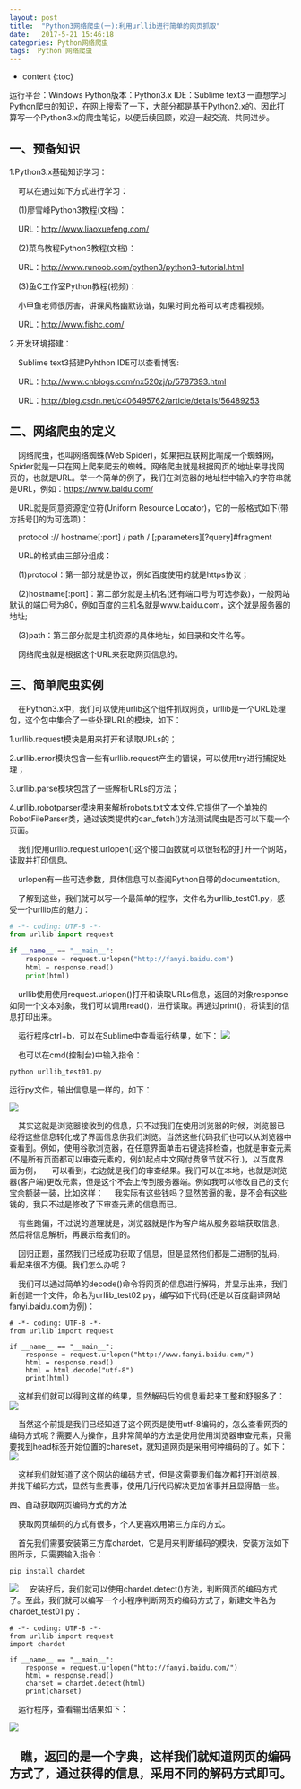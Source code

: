 ```yaml
---
layout: post
title:  "Python3网络爬虫(一):利用urllib进行简单的网页抓取"
date:   2017-5-21 15:46:18
categories: Python网络爬虫
tags:  Python 网络爬虫
---
```


* content
{:toc}

运行平台：Windows 
Python版本：Python3.x 
IDE：Sublime text3
    一直想学习Python爬虫的知识，在网上搜索了一下，大部分都是基于Python2.x的。因此打算写一个Python3.x的爬虫笔记，以便后续回顾，欢迎一起交流、共同进步。
## 一、预备知识

1.Python3.x基础知识学习：

    可以在通过如下方式进行学习：

    (1)廖雪峰Python3教程(文档)：

    URL：http://www.liaoxuefeng.com/

    (2)菜鸟教程Python3教程(文档)：

    URL：http://www.runoob.com/python3/python3-tutorial.html

    (3)鱼C工作室Python教程(视频)：

    小甲鱼老师很厉害，讲课风格幽默诙谐，如果时间充裕可以考虑看视频。

    URL：http://www.fishc.com/

2.开发环境搭建：

    Sublime text3搭建Pyhthon IDE可以查看博客:

    URL：http://www.cnblogs.com/nx520zj/p/5787393.html

    URL：http://blog.csdn.net/c406495762/article/details/56489253

## 二、网络爬虫的定义

    网络爬虫，也叫网络蜘蛛(Web Spider)，如果把互联网比喻成一个蜘蛛网，Spider就是一只在网上爬来爬去的蜘蛛。网络爬虫就是根据网页的地址来寻找网页的，也就是URL。举一个简单的例子，我们在浏览器的地址栏中输入的字符串就是URL，例如：https://www.baidu.com/

    URL就是同意资源定位符(Uniform Resource Locator)，它的一般格式如下(带方括号[]的为可选项)：

    protocol :// hostname[:port] / path / [;parameters][?query]#fragment

    URL的格式由三部分组成：

    (1)protocol：第一部分就是协议，例如百度使用的就是https协议；

    (2)hostname[:port]：第二部分就是主机名(还有端口号为可选参数)，一般网站默认的端口号为80，例如百度的主机名就是www.baidu.com，这个就是服务器的地址;

    (3)path：第三部分就是主机资源的具体地址，如目录和文件名等。

    网络爬虫就是根据这个URL来获取网页信息的。

## 三、简单爬虫实例

    在Python3.x中，我们可以使用urlib这个组件抓取网页，urllib是一个URL处理包，这个包中集合了一些处理URL的模块，如下：

 

1.urllib.request模块是用来打开和读取URLs的；

2.urllib.error模块包含一些有urllib.request产生的错误，可以使用try进行捕捉处理；

3.urllib.parse模块包含了一些解析URLs的方法；

4.urllib.robotparser模块用来解析robots.txt文本文件.它提供了一个单独的RobotFileParser类，通过该类提供的can_fetch()方法测试爬虫是否可以下载一个页面。

    我们使用urllib.request.urlopen()这个接口函数就可以很轻松的打开一个网站，读取并打印信息。

 

    urlopen有一些可选参数，具体信息可以查阅Python自带的documentation。

    了解到这些，我们就可以写一个最简单的程序，文件名为urllib_test01.py，感受一个urllib库的魅力：
```python
# -*- coding: UTF-8 -*-
from urllib import request

if __name__ == "__main__":
    response = request.urlopen("http://fanyi.baidu.com")
    html = response.read()
    print(html)
```
    urllib使用使用request.urlopen()打开和读取URLs信息，返回的对象response如同一个文本对象，我们可以调用read()，进行读取。再通过print()，将读到的信息打印出来。

    运行程序ctrl+b，可以在Sublime中查看运行结果，如下：
![](https://img-blog.csdn.net/20170228211015577?watermark/2/text/aHR0cDovL2Jsb2cuY3Nkbi5uZXQvYzQwNjQ5NTc2Mg==/font/5a6L5L2T/fontsize/400/fill/I0JBQkFCMA==/dissolve/70/gravity/SouthEast)

    也可以在cmd(控制台)中输入指令：
```
python urllib_test01.py
```
运行py文件，输出信息是一样的，如下：

 ![](https://img-blog.csdn.net/20170228211116438?watermark/2/text/aHR0cDovL2Jsb2cuY3Nkbi5uZXQvYzQwNjQ5NTc2Mg==/font/5a6L5L2T/fontsize/400/fill/I0JBQkFCMA==/dissolve/70/gravity/SouthEast)

    其实这就是浏览器接收到的信息，只不过我们在使用浏览器的时候，浏览器已经将这些信息转化成了界面信息供我们浏览。当然这些代码我们也可以从浏览器中查看到。例如，使用谷歌浏览器，在任意界面单击右键选择检查，也就是审查元素(不是所有页面都可以审查元素的，例如起点中文网付费章节就不行.)，以百度界面为例，
    可以看到，右边就是我们的审查结果。我们可以在本地，也就是浏览器(客户端)更改元素，但是这个不会上传到服务器端。例如我可以修改自己的支付宝余额装一装，比如这样：
    我实际有这些钱吗？显然苦逼的我，是不会有这些钱的，我只不过是修改了下审查元素的信息而已。

    有些跑偏，不过说的道理就是，浏览器就是作为客户端从服务器端获取信息，然后将信息解析，再展示给我们的。

    回归正题，虽然我们已经成功获取了信息，但是显然他们都是二进制的乱码，看起来很不方便。我们怎么办呢？

    我们可以通过简单的decode()命令将网页的信息进行解码，并显示出来，我们新创建一个文件，命名为urllib_test02.py，编写如下代码(还是以百度翻译网站fanyi.baidu.com为例)：
```
# -*- coding: UTF-8 -*-
from urllib import request

if __name__ == "__main__":
    response = request.urlopen("http://www.fanyi.baidu.com/")
    html = response.read()
    html = html.decode("utf-8")
    print(html)
```
    这样我们就可以得到这样的结果，显然解码后的信息看起来工整和舒服多了：
![](https://img-blog.csdn.net/20170228211300564?watermark/2/text/aHR0cDovL2Jsb2cuY3Nkbi5uZXQvYzQwNjQ5NTc2Mg==/font/5a6L5L2T/fontsize/400/fill/I0JBQkFCMA==/dissolve/70/gravity/SouthEast)
 

    当然这个前提是我们已经知道了这个网页是使用utf-8编码的，怎么查看网页的编码方式呢？需要人为操作，且非常简单的方法是使用使用浏览器审查元素，只需要找到head标签开始位置的chareset，就知道网页是采用何种编码的了。如下：
![](https://img-blog.csdn.net/20170228211321613?watermark/2/text/aHR0cDovL2Jsb2cuY3Nkbi5uZXQvYzQwNjQ5NTc2Mg==/font/5a6L5L2T/fontsize/400/fill/I0JBQkFCMA==/dissolve/70/gravity/SouthEast)

    这样我们就知道了这个网站的编码方式，但是这需要我们每次都打开浏览器，并找下编码方式，显然有些费事，使用几行代码解决更加省事并且显得酷一些。

四、自动获取网页编码方式的方法

    获取网页编码的方式有很多，个人更喜欢用第三方库的方式。

    首先我们需要安装第三方库chardet，它是用来判断编码的模块，安装方法如下图所示，只需要输入指令：
```
pip install chardet
```
![](https://img-blog.csdn.net/20170228211429052?watermark/2/text/aHR0cDovL2Jsb2cuY3Nkbi5uZXQvYzQwNjQ5NTc2Mg==/font/5a6L5L2T/fontsize/400/fill/I0JBQkFCMA==/dissolve/70/gravity/SouthEast)
    安装好后，我们就可以使用chardet.detect()方法，判断网页的编码方式了。至此，我们就可以编写一个小程序判断网页的编码方式了，新建文件名为chardet_test01.py：
```
# -*- coding: UTF-8 -*-
from urllib import request
import chardet

if __name__ == "__main__":
    response = request.urlopen("http://fanyi.baidu.com/")
    html = response.read()
    charset = chardet.detect(html)
    print(charset)
```
    运行程序，查看输出结果如下：

 ![](https://img-blog.csdn.net/20170228211514256?watermark/2/text/aHR0cDovL2Jsb2cuY3Nkbi5uZXQvYzQwNjQ5NTc2Mg==/font/5a6L5L2T/fontsize/400/fill/I0JBQkFCMA==/dissolve/70/gravity/SouthEast)

    瞧，返回的是一个字典，这样我们就知道网页的编码方式了，通过获得的信息，采用不同的解码方式即可。
--------------------- 
